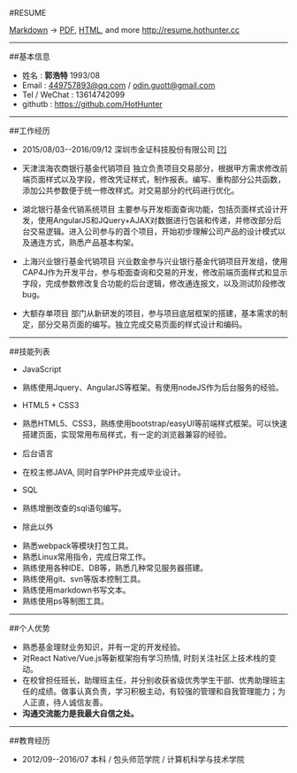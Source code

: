 ﻿#RESUME

[Markdown](https://resume.hothunter.cc/resume.md) -> [PDF](https://resume.hothunter.cc/resume.pdf), [HTML](http://resume.hothunter.cc/resume.html), and more
<http://resume.hothunter.cc>

---

##基本信息
 
* 姓名  : **郭浩特**           1993/08
* Email : 449757893@qq.com / odin.guott@gmail.com
* Tel / WeChat : 13614742099
* githutb : <https://github.com/HotHunter>

---

##工作经历
* 2015/08/03--2016/09/12  深圳市金证科技股份有限公司 [[?]](http://baike.baidu.com/link?url=WE0Mrg-UpS--40Ap5--9oBhfqMg4jLlCujpP32Gws6cj1ZWtaiaAZFjPf1A-N86yqrt_P77KBexmoS8O2sSgFq)

 + 天津滨海农商银行基金代销项目
	独立负责项目交易部分，根据甲方需求修改前端页面样式以及字段，修改凭证样式，制作报表。编写、重构部分公共函数，添加公共参数便于统一修改样式。对交易部分的代码进行优化。
 

 + 湖北银行基金代销系统项目
   主要参与开发柜面查询功能，包括页面样式设计开发，使用AngularJS和JQuery+AJAX对数据进行包装和传递，并修改部分后台交易逻辑。进入公司参与的首个项目，开始初步理解公司产品的设计模式以及通连方式，熟悉产品基本构架。
   
 + 上海兴业银行基金代销项目
   兴业数金参与兴业银行基金代销项目开发组，使用CAP4J作为开发平台，参与柜面查询和交易的开发，修改前端页面样式和显示字段，完成参数修改复合功能的后台逻辑，修改通连报文，以及测试阶段修改bug。
   
 + 大额存单项目
   部门从新研发的项目，参与项目底层框架的搭建，基本需求的制定，部分交易页面的编写。独立完成交易页面的样式设计和编码。

 


---

##技能列表

* JavaScript
 + 熟练使用Jquery、AngularJS等框架。有使用nodeJS作为后台服务的经验。
* HTML5 + CSS3
 + 熟悉HTML5、CSS3，熟练使用bootstrap/easyUI等前端样式框架。可以快速搭建页面，实现常用布局样式，有一定的浏览器兼容的经验。
* 后台语言
 + 在校主修JAVA, 同时自学PHP并完成毕业设计。
* SQL
 + 熟练增删改查的sql语句编写。
* 除此以外
 + 熟悉webpack等模块打包工具。
 + 熟悉Linux常用指令，完成日常工作。
 + 熟练使用各种IDE、DB等，熟悉几种常见服务器搭建。
 + 熟练使用git、svn等版本控制工具。
 + 熟练使用markdown书写文本。
 + 熟练使用ps等制图工具。
 
---

##个人优势
* 熟悉基金理财业务知识，并有一定的开发经验。
* 对React Native/Vue.js等新框架抱有学习热情, 时刻关注社区上技术栈的变动。
* 在校曾担任班长，助理班主任，并分别收获省级优秀学生干部、优秀助理班主任的成绩。做事认真负责，学习积极主动，有较强的管理和自我管理能力；为人正直，待人诚信友善。
* **沟通交流能力是我最大自信之处。**


---

##教育经历
* 2012/09--2016/07  本科 / 包头师范学院 / 计算机科学与技术学院
